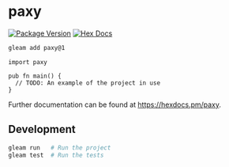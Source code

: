 # paxy

[![Package Version](https://img.shields.io/hexpm/v/paxy)](https://hex.pm/packages/paxy)
[![Hex Docs](https://img.shields.io/badge/hex-docs-ffaff3)](https://hexdocs.pm/paxy/)

```sh
gleam add paxy@1
```
```gleam
import paxy

pub fn main() {
  // TODO: An example of the project in use
}
```

Further documentation can be found at <https://hexdocs.pm/paxy>.

## Development

```sh
gleam run   # Run the project
gleam test  # Run the tests
```
